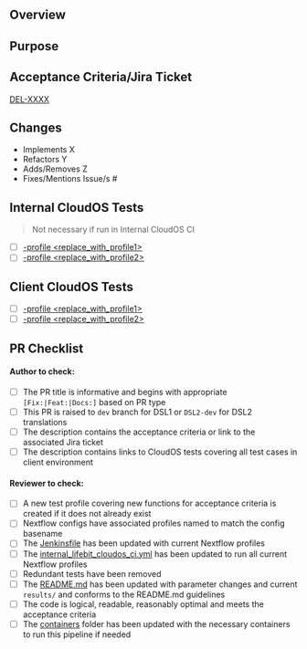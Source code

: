<!-- Note: None of the template header sections should be removed and each should be addressed -->

## Overview

<!-- Does this... -->

## Purpose

<!-- To achieve... -->

## Acceptance Criteria/Jira Ticket

<!-- Replace ticket code in square brackets [] and link in parentheses () -->
[DEL-XXXX]()

## Changes

<!-- Delete, prepend, amend and append as appropriate -->
- Implements X
- Refactors Y
- Adds/Removes Z
- Fixes/Mentions Issue/s #

## Internal CloudOS Tests
> Not necessary if run in Internal CloudOS CI
<!-- These should be updated every time a new test profile is added, renamed or removed -->
- [ ] [-profile <replace_with_profile1>]()
- [ ] [-profile <replace_with_profile2>]()

## Client CloudOS Tests
<!-- These should be updated every time a new test profile is added, renamed or removed -->
- [ ] [-profile <replace_with_profile1>]()
- [ ] [-profile <replace_with_profile2>]()

## PR Checklist

#### Author to check:
<!-- These should be checked by author, review should not be requested until all are addressed -->
- [ ] The PR title is informative and begins with appropriate `[Fix:|Feat:|Docs:]` based on PR type
- [ ] This PR is raised to `dev` branch for DSL1 or `DSL2-dev` for DSL2 translations
- [ ] The description contains the acceptance criteria or link to the associated Jira ticket
- [ ] The description contains links to CloudOS tests covering all test cases in client environment

#### Reviewer to check:
<!-- These should be checked of by the reviewer only, check off even if NA for PR for completion -->
- [ ] A new test profile covering new functions for acceptance criteria is created if it does not already exist
- [ ] Nextflow configs have associated profiles named to match the config basename
- [ ] The [Jenkinsfile](https://github.com/lifebit-ai/phewas/blob/dev/Jenkinsfile) has been updated with current Nextflow profiles
- [ ] The [internal_lifebit_cloudos_ci.yml](https://github.com/lifebit-ai/phewas/blob/dev/.github/workflows/internal_lifebit_cloudos_ci.yml) has been updated to run all current Nextflow profiles
- [ ] Redundant tests have been removed
- [ ] The [README.md](https://github.com/lifebit-ai/phewas/blob/dev/docs/README.md) has been updated with parameter changes and current `results/` and conforms to the README.md guidelines
- [ ] The code is logical, readable, reasonably optimal and meets the acceptance criteria
- [ ] The [containers](https://github.com/lifebit-ai/phewas/blob/dev/containers) folder has been updated with the necessary containers to run this pipeline if needed
